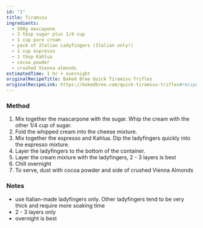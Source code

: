 ```yaml
---
id: "1"
title: Tiramisu
ingredients:
  - 500g mascapone
  - 3 tbsp sugar plus 1/4 cup
  - 1 cup pure cream
  - pack of Italian Ladyfingers (Italian only!)
  - 1 cup espresso
  - 1 tbsp Kahlua
  - cocoa powder
  - crushed Vienna almonds
estimatedTime: 1 hr + overnight
originalRecipeTitle: Baked Bree Quick Tiramisu Trifles
originalRecipeLink: https://bakedbree.com/quick-tiramisu-trifles#recipe
---
```


### Method

1. Mix together the mascarpone with the sugar. Whip the cream with the other 1/4 cup of sugar.
2. Fold the whipped cream into the cheese mixture.
3. Mix together the espresso and Kahlua. Dip the ladyfingers quickly into the espresso mixture.
4. Layer the ladyfingers to the bottom of the container.
5. Layer the cream mixture with the ladyfingers, 2 - 3 layers is best
6. Chill overnight
7. To serve, dust with cocoa powder and side of crushed Vienna Almonds

### Notes

- use Italian-made ladyfingers only. Other ladyfingers tend to be very thick and require more soaking time
- 2 - 3 layers only
- overnight is best
